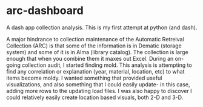 # arc-dashboard
A dash app collection analysis.
This is my first attempt at python (and dash). 

A major hindrance to collection maintenance of the Automatic Retreival Collection (ARC) is that some of the information is in Dematic (storage system) and some of it is in Alma (library catalog). The collection is large enough that when you combine them it maxes out Excel. 
During an on-going collection audit, I started finding mold. This analysis is attempting to find any correlation or explanation (year, material, location, etc) to what items become moldy. I wanted something that provided useful visualizations, and also something that I could easily update- in this case, adding more rows to the updating load files. I was also happy to discover I could relatively easily create location based visuals, both 2-D and 3-D.
